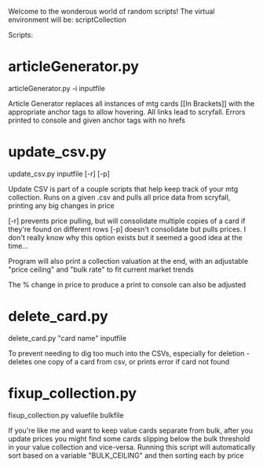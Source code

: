 Welcome to the wonderous world of random scripts!
The virtual environment will be: scriptCollection

Scripts:
# articleGenerator.py
articleGenerator.py -i inputfile

Article Generator replaces all instances of mtg cards [[In Brackets]] with the appropriate anchor tags to allow hovering. All links lead to scryfall.
Errors printed to console and given anchor tags with no hrefs

# update_csv.py
update_csv.py inputfile [-r] [-p]

Update CSV is part of a couple scripts that help keep track of your mtg collection. Runs on a given .csv and pulls all price data from scryfall, printing any big changes in price

[-r] prevents price pulling, but will consolidate multiple copies of a card if they're found on different rows
[-p] doesn't consolidate but pulls prices. I don't really know why this option exists but it seemed a good idea at the time...

Program will also print a collection valuation at the end, with an adjustable "price ceiling" and "bulk rate" to fit current market trends

The % change in price to produce a print to console can also be adjusted

# delete_card.py
delete_card.py "card name" inputfile

To prevent needing to dig too much into the CSVs, especially for deletion - deletes one copy of a card from csv, or prints error if card not found

# fixup_collection.py
fixup_collection.py valuefile bulkfile

If you're like me and want to keep value cards separate from bulk, after you update prices you might find some cards slipping below the bulk threshold in your value collection and vice-versa. Running this script will automatically sort based on a variable "BULK_CEILING" and then sorting each by price
